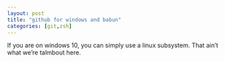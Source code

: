```yaml
---
layout: post
title: "github for windows and babun"
categories: [git,zsh]
---
```

If you are on windows 10, you can simply use a linux subsystem. That ain’t what we’re talmbout here. 